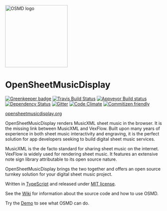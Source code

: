 <img alt="OSMD logo" src="https://osmd.org/wp-content/uploads/2016/05/OSMD_3_icon_only.svg" width="200"/>

# OpenSheetMusicDisplay

[![Greenkeeper badge](https://badges.greenkeeper.io/opensheetmusicdisplay/opensheetmusicdisplay.svg)](https://greenkeeper.io/)
[![Travis Build Status](https://travis-ci.org/opensheetmusicdisplay/opensheetmusicdisplay.svg?branch=master)](https://travis-ci.org/opensheetmusicdisplay/opensheetmusicdisplay)
[![Appveyor Build status](https://ci.appveyor.com/api/projects/status/r88lnffso55nq1ko?svg=true)](https://ci.appveyor.com/project/sebastianhaas/opensheetmusicdisplay/branch/master)
[![Dependency Status](https://david-dm.org/opensheetmusicdisplay/opensheetmusicdisplay.png)](https://david-dm.org/opensheetmusicdisplay/opensheetmusicdisplay)
[![Gitter](https://badges.gitter.im/Join%20Chat.svg)](https://gitter.im/opensheetmusicdisplay/opensheetmusicdisplay?utm_source=badge&utm_medium=badge&utm_campaign=pr-badge&utm_content=badge)
[![Code Climate](https://codeclimate.com/github/opensheetmusicdisplay/opensheetmusicdisplay/badges/gpa.svg)](https://codeclimate.com/github/opensheetmusicdisplay/opensheetmusicdisplay)
[![Commitizen friendly](https://img.shields.io/badge/commitizen-friendly-brightgreen.svg)](http://commitizen.github.io/cz-cli/)

[opensheetmusicdisplay.org](https://opensheetmusicdisplay.org/)

OpenSheetMusicDisplay renders MusicXML sheet music in the browser. It is the missing link between MusicXML and VexFlow. Built upon many years of experience in both sheet music interactivity and engraving, it is the perfect solution for app developers seeking to build digital sheet music services.

MusicXML is the de facto standard for sharing sheet music on the internet. VexFlow is widely used for rendering sheet music. It features an extensive note sign library attributable to its open source nature.

OpenSheetMusicDisplay brings the two together and offers an open source turnkey solution for your digital sheet music project.

Written in [TypeScript](https://www.typescriptlang.org) and released under [MIT license](https://github.com/opensheetmusicdisplay/opensheetmusicdisplay/blob/develop/LICENSE).

See the [Wiki](https://github.com/opensheetmusicdisplay/opensheetmusicdisplay/wiki) for information about the source code and how to use OSMD.

Try the [Demo](https://opensheetmusicdisplay.github.io/demo/) to see what OSMD can do.


<!--# <a name="license"></a>License
The MIT License (MIT)

Copyright &copy; 2016 PhonicScore GmbH

Permission is hereby granted, free of charge, to any person obtaining a copy of this software and associated documentation files (the "Software"), to deal in the Software without restriction, including without limitation the rights to use, copy, modify, merge, publish, distribute, sublicense, and/or sell copies of the Software, and to permit persons to whom the Software is furnished to do so, subject to the following conditions:

The above copyright notice and this permission notice shall be included in all copies or substantial portions of the Software.

THE SOFTWARE IS PROVIDED "AS IS", WITHOUT WARRANTY OF ANY KIND, EXPRESS OR IMPLIED, INCLUDING BUT NOT LIMITED TO THE WARRANTIES OF MERCHANTABILITY, FITNESS FOR A PARTICULAR PURPOSE AND NONINFRINGEMENT. IN NO EVENT SHALL THE AUTHORS OR COPYRIGHT HOLDERS BE LIABLE FOR ANY CLAIM, DAMAGES OR OTHER LIABILITY, WHETHER IN AN ACTION OF CONTRACT, TORT OR OTHERWISE, ARISING FROM, OUT OF OR IN CONNECTION WITH THE SOFTWARE OR THE USE OR OTHER DEALINGS IN THE SOFTWARE.
-->
